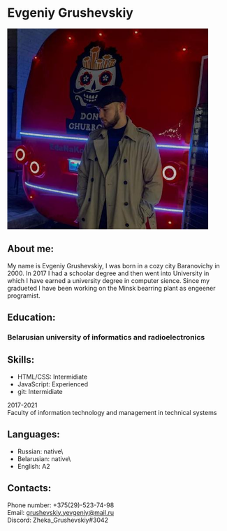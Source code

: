 # Evgeniy Grushevskiy


![Photo](/myFoto.jpg)


## About me:


My name is Evgeniy Grushevskiy, I was born in a cozy city Baranovichy in 2000. In 2017 I had a schoolar degree and then went into University in which I have earned a university degree in computer sience. Since my gradueted I have been working on the Minsk bearring plant as engeener programist.

## Education:

### Belarusian university of informatics and radioelectronics

## Skills:

* HTML/CSS: Intermidiate
* JavaScript: Experienced 
* git: Intermidiate


2017-2021\
Faculty of information technology and management in technical systems


## Languages:


* Russian: native\
* Belarusian: native\
* English: A2

## Contacts:

Phone number: +375(29)-523-74-98\
Email: grushevskiy.yevgeniy@mail.ru\
Discord: Zheka_Grushevskiy#3042










